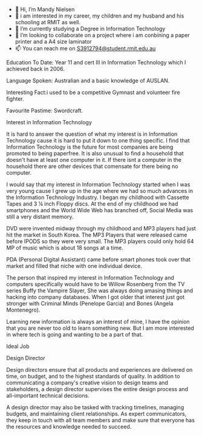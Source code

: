 - 👋 Hi, I’m Mandy Nielsen
- 👀 i am interested in my career, my children and my husband and his schooling at RMIT as well.
- 🌱 I’m currently studying a Degree in Information Technology
- 💞️ I’m looking to collaborate on a project where i am conbining a paper printer and a A4 size laminator
- 📫 You can reach me on S3912794@student.rmit.edu.au

Education To Date: Year 11 and cert III in Information Technology which I achieved back in 2006.

Language Spoken: Australian and a basic knowledge of AUSLAN.

Interesting Fact:i used to be a competitive Gymnast and volunteer fire fighter.

Favourite Pastime: Swordcraft.

Interest in Information Technology

It is hard to answer the question of what my interest is in Information Technology cause it is hard to put it down to one thing specific. I find that Information Technology is the future for most companies are being promoted to being paperfree. It is also unusual to find a household that doesn't have at least one computer in it. If there isnt a computer in the household there are other devices that comensate for there being no computer.

I would say that my interest in Information Technology started when I was very young cause I grew up in the age where we had so much advances in the Information Technology Industry. I began my childhood with Cassette Tapes and 3 ¼ inch Floppy discs. At the end of my childhood we had smartphones and the World Wide Web has branched off, Social Media was still a very distant memory.

DVD were invented midway through my childhood and MP3 players had just hit the market in South Korea. The MP3 Players that were released came before IPODS so they were very small. The MP3 players could only hold 64 MP of music which is about 18 songs at a time.

PDA (Personal Digital Assistant) came before smart phones took over that market and filled that niche with one individual device.

The person that inspired my interest in Information Technology and computers specifically would have to be Willow Rosenberg from the TV series Buffy the Vampire Slayer, She was always doing amasing things and hacking into company databases. When I got older that interest just got stronger with Criminal Minds (Penelope Garcia) and Bones (Angela Montenegro).

Learning new information is always an interest of mine, I have the opinion that you are never too old to learn something new. But I am more interested in where tech is going and wanting to be a part of that.

Ideal Job

Design Director

Design directors ensure that all products and experiences are delivered on time, on budget, and to the highest standards of quality. In addition to communicating a company's creative vision to design teams and stakeholders, a design director supervises the entire design process and all-important technical decisions.

A design director may also be tasked with tracking timelines, managing budgets, and maintaining client relationships. As expert communicators, they keep in touch with all team members and make sure that everyone has the resources and knowledge needed to succeed.
